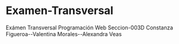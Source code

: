 # Examen-Transversal
Exámen Transversal Programación Web Seccion-003D  Constanza Figueroa--Valentina Morales--Alexandra Veas
